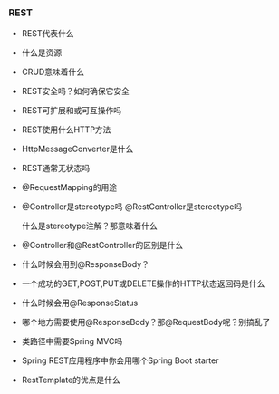### REST
- REST代表什么
- 什么是资源
- CRUD意味着什么
- REST安全吗？如何确保它安全
- REST可扩展和或可互操作吗
- REST使用什么HTTP方法
- HttpMessageConverter是什么
- REST通常无状态吗
- @RequestMapping的用途
- @Controller是stereotype吗 @RestController是stereotype吗
    
    什么是stereotype注解？那意味着什么
    
- @Controller和@RestController的区别是什么
- 什么时候会用到@ResponseBody？
- 一个成功的GET,POST,PUT或DELETE操作的HTTP状态返回码是什么
- 什么时候会用@ResponseStatus
- 哪个地方需要使用@ResponseBody？那@RequestBody呢？别搞乱了
- 类路径中需要Spring MVC吗
- Spring REST应用程序中你会用哪个Spring Boot starter
- RestTemplate的优点是什么

